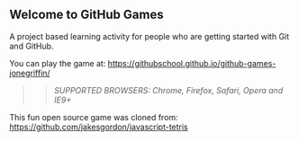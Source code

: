 ## Welcome to GitHub Games

A project based learning activity for people who are getting started with Git and GitHub.

You can play the game at: https://githubschool.github.io/github-games-jonegriffin/

>> _*SUPPORTED BROWSERS*: Chrome, Firefox, Safari, Opera and IE9+_

This fun open source game was cloned from: https://github.com/jakesgordon/javascript-tetris
